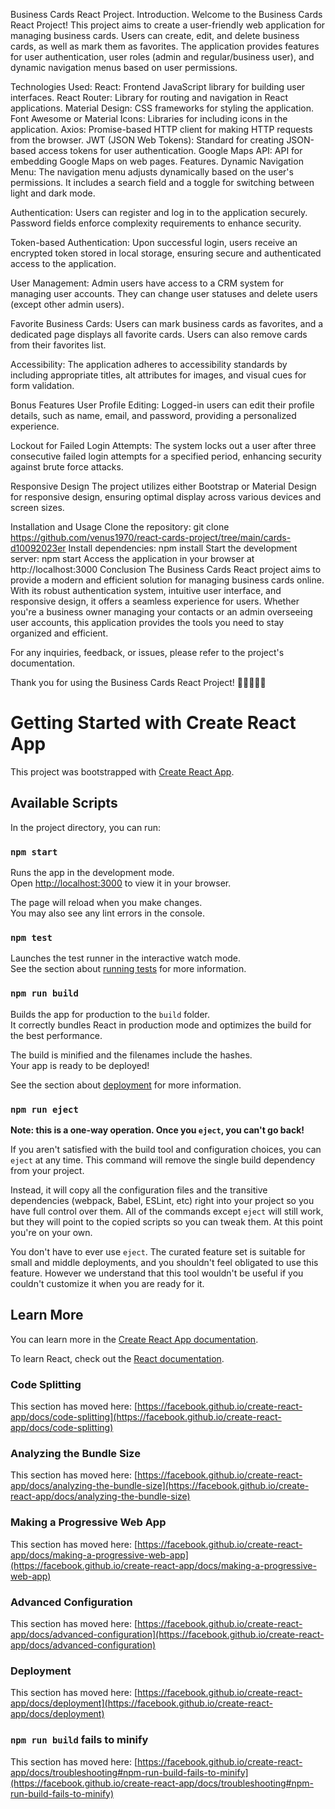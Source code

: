 Business Cards React Project.
Introduction.
Welcome to the Business Cards React Project! This project aims to create a user-friendly web application for managing business cards. Users can create, edit, and delete business cards, as well as mark them as favorites. The application provides features for user authentication, user roles (admin and regular/business user), and dynamic navigation menus based on user permissions.

Technologies Used:
React: Frontend JavaScript library for building user interfaces.
React Router: Library for routing and navigation in React applications.
Material Design: CSS frameworks for styling the application.
Font Awesome or Material Icons: Libraries for including icons in the application.
Axios: Promise-based HTTP client for making HTTP requests from the browser.
JWT (JSON Web Tokens): Standard for creating JSON-based access tokens for user authentication.
Google Maps API: API for embedding Google Maps on web pages.
Features.
Dynamic Navigation Menu: The navigation menu adjusts dynamically based on the user's permissions. It includes a search field and a toggle for switching between light and dark mode.

Authentication: Users can register and log in to the application securely. Password fields enforce complexity requirements to enhance security.

Token-based Authentication: Upon successful login, users receive an encrypted token stored in local storage, ensuring secure and authenticated access to the application.

User Management: Admin users have access to a CRM system for managing user accounts. They can change user statuses and delete users (except other admin users).

Favorite Business Cards: Users can mark business cards as favorites, and a dedicated page displays all favorite cards. Users can also remove cards from their favorites list.

Accessibility: The application adheres to accessibility standards by including appropriate titles, alt attributes for images, and visual cues for form validation.

Bonus Features
User Profile Editing: Logged-in users can edit their profile details, such as name, email, and password, providing a personalized experience.

Lockout for Failed Login Attempts: The system locks out a user after three consecutive failed login attempts for a specified period, enhancing security against brute force attacks.

Responsive Design
The project utilizes either Bootstrap or Material Design for responsive design, ensuring optimal display across various devices and screen sizes.

Installation and Usage
Clone the repository: git clone <https://github.com/venus1970/react-cards-project/tree/main/cards-d10092023er>
Install dependencies: npm install
Start the development server: npm start
Access the application in your browser at http://localhost:3000
Conclusion
The Business Cards React project aims to provide a modern and efficient solution for managing business cards online. With its robust authentication system, intuitive user interface, and responsive design, it offers a seamless experience for users. Whether you're a business owner managing your contacts or an admin overseeing user accounts, this application provides the tools you need to stay organized and efficient.

For any inquiries, feedback, or issues, please refer to the project's documentation.

Thank you for using the Business Cards React Project! 🚀👩‍💼👨‍💼




# Getting Started with Create React App

This project was bootstrapped with [Create React App](https://github.com/facebook/create-react-app).

## Available Scripts

In the project directory, you can run:

### `npm start`

Runs the app in the development mode.\
Open [http://localhost:3000](http://localhost:3000) to view it in your browser.

The page will reload when you make changes.\
You may also see any lint errors in the console.

### `npm test`

Launches the test runner in the interactive watch mode.\
See the section about [running tests](https://facebook.github.io/create-react-app/docs/running-tests) for more information.

### `npm run build`

Builds the app for production to the `build` folder.\
It correctly bundles React in production mode and optimizes the build for the best performance.

The build is minified and the filenames include the hashes.\
Your app is ready to be deployed!

See the section about [deployment](https://facebook.github.io/create-react-app/docs/deployment) for more information.

### `npm run eject`

**Note: this is a one-way operation. Once you `eject`, you can't go back!**

If you aren't satisfied with the build tool and configuration choices, you can `eject` at any time. This command will remove the single build dependency from your project.

Instead, it will copy all the configuration files and the transitive dependencies (webpack, Babel, ESLint, etc) right into your project so you have full control over them. All of the commands except `eject` will still work, but they will point to the copied scripts so you can tweak them. At this point you're on your own.

You don't have to ever use `eject`. The curated feature set is suitable for small and middle deployments, and you shouldn't feel obligated to use this feature. However we understand that this tool wouldn't be useful if you couldn't customize it when you are ready for it.

## Learn More

You can learn more in the [Create React App documentation](https://facebook.github.io/create-react-app/docs/getting-started).

To learn React, check out the [React documentation](https://reactjs.org/).

### Code Splitting

This section has moved here: [https://facebook.github.io/create-react-app/docs/code-splitting](https://facebook.github.io/create-react-app/docs/code-splitting)

### Analyzing the Bundle Size

This section has moved here: [https://facebook.github.io/create-react-app/docs/analyzing-the-bundle-size](https://facebook.github.io/create-react-app/docs/analyzing-the-bundle-size)

### Making a Progressive Web App

This section has moved here: [https://facebook.github.io/create-react-app/docs/making-a-progressive-web-app](https://facebook.github.io/create-react-app/docs/making-a-progressive-web-app)

### Advanced Configuration

This section has moved here: [https://facebook.github.io/create-react-app/docs/advanced-configuration](https://facebook.github.io/create-react-app/docs/advanced-configuration)

### Deployment

This section has moved here: [https://facebook.github.io/create-react-app/docs/deployment](https://facebook.github.io/create-react-app/docs/deployment)

### `npm run build` fails to minify

This section has moved here: [https://facebook.github.io/create-react-app/docs/troubleshooting#npm-run-build-fails-to-minify](https://facebook.github.io/create-react-app/docs/troubleshooting#npm-run-build-fails-to-minify)

